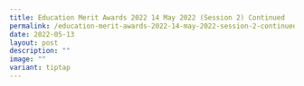 ```yaml
---
title: Education Merit Awards 2022 14 May 2022 (Session 2) Continued
permalink: /education-merit-awards-2022-14-may-2022-session-2-continued/
date: 2022-05-13
layout: post
description: ""
image: ""
variant: tiptap
---
```

